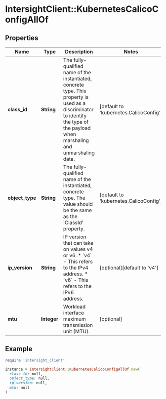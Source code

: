 # IntersightClient::KubernetesCalicoConfigAllOf

## Properties

| Name | Type | Description | Notes |
| ---- | ---- | ----------- | ----- |
| **class_id** | **String** | The fully-qualified name of the instantiated, concrete type. This property is used as a discriminator to identify the type of the payload when marshaling and unmarshaling data. | [default to &#39;kubernetes.CalicoConfig&#39;] |
| **object_type** | **String** | The fully-qualified name of the instantiated, concrete type. The value should be the same as the &#39;ClassId&#39; property. | [default to &#39;kubernetes.CalicoConfig&#39;] |
| **ip_version** | **String** | IP version that can take on values v4 or v6. * &#x60;v4&#x60; - This refers to the IPv4 address. * &#x60;v6&#x60; - This refers to the IPv6 address. | [optional][default to &#39;v4&#39;] |
| **mtu** | **Integer** | Workload interface maximum transmission unit (MTU). | [optional] |

## Example

```ruby
require 'intersight_client'

instance = IntersightClient::KubernetesCalicoConfigAllOf.new(
  class_id: null,
  object_type: null,
  ip_version: null,
  mtu: null
)
```

